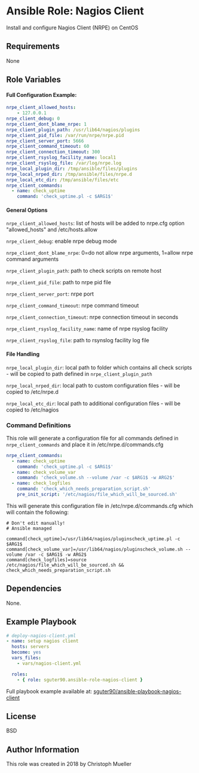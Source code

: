 Ansible Role: Nagios Client
=========

Install and configure Nagios Client (NRPE) on CentOS

Requirements
------------

None

Role Variables
--------------
#### Full Configuration Example:
```yaml
nrpe_client_allowed_hosts:
    - 127.0.0.1
nrpe_client_debug: 0
nrpe_client_dont_blame_nrpe: 1
nrpe_client_plugin_path: /usr/lib64/nagios/plugins
nrpe_client_pid_file: /var/run/nrpe/nrpe.pid
nrpe_client_server_port: 5666
nrpe_client_command_timeout: 60
nrpe_client_connection_timeout: 300
nrpe_client_rsyslog_facility_name: local1
nrpe_client_rsyslog_file: /var/log/nrpe.log
nrpe_local_plugin_dir: /tmp/ansible/files/plugins
nrpe_local_nrped_dir: /tmp/ansible/files/nrpe.d
nrpe_local_etc_dir: /tmp/ansible/files/etc
nrpe_client_commands:
  - name: check_uptime
    command: 'check_uptime.pl -c $ARG1$'
```

#### General Options

`nrpe_client_allowed_hosts`: list of hosts will be added to nrpe.cfg option "allowed_hosts" and /etc/hosts.allow

`nrpe_client_debug`: enable nrpe debug mode

`nrpe_client_dont_blame_nrpe`:  0=do not allow nrpe arguments, 1=allow nrpe command arguments

`nrpe_client_plugin_path`: path to check scripts on remote host

`nrpe_client_pid_file`: path to nrpe pid file

`nrpe_client_server_port`: nrpe port

`nrpe_client_command_timeout`: nrpe command timeout

`nrpe_client_connection_timeout`: nrpe connection timeout in seconds

`nrpe_client_rsyslog_facility_name`: name of nrpe rsyslog facility

`nrpe_client_rsyslog_file`: path to rsynslog facility log file

#### File Handling

`nrpe_local_plugin_dir`: local path to folder which contains all check scripts - will be copied to path defined in `nrpe_client_plugin_path`

`nrpe_local_nrped_dir`: local path to custom configuration files - will be copied to /etc/nrpe.d

`nrpe_local_etc_dir`: local path to additional configuration files - will be copied to /etc/nagios 

### Command Definitions
This role will generate a configuration file for all commands defined in `nrpe_client_commands` and place it in /etc/nrpe.d/commands.cfg

```yaml
nrpe_client_commands:
  - name: check_uptime
    command: 'check_uptime.pl -c $ARG1$'
  - name: check_volume_var
    command: 'check_volume.sh --volume /var -c $ARG1$ -w ARG2$'
  - name: check_logfiles
    command: 'check_which_needs_preparation_script.sh' 
    pre_init_script: '/etc/nagios/file_which_will_be_sourced.sh'
```

This will generate this configuration file in /etc/nrpe.d/commands.cfg which will contain the following:
```
# Don't edit manually!
# Ansible managed

command[check_uptime]=/usr/lib64/nagios/pluginscheck_uptime.pl -c $ARG1$
command[check_volume_var]=/usr/lib64/nagios/pluginscheck_volume.sh --volume /var -c $ARG1$ -w ARG2$
command[check_logfiles]=source /etc/nagios/file_which_will_be_sourced.sh && check_which_needs_preparation_script.sh
```



Dependencies
------------

None.

Example Playbook
----------------

```yaml
# deploy-nagios-client.yml
- name: setup nagios client
  hosts: servers
  become: yes
  vars_files:
    - vars/nagios-client.yml

  roles:
    - { role: sguter90.ansible-role-nagios-client }
```

Full playbook example available at: [sguter90/ansible-playbook-nagios-client](https://github.com/sguter90/ansible-playbook-nagios-client)

License
-------

BSD

Author Information
------------------

This role was created in 2018 by Christoph Mueller
